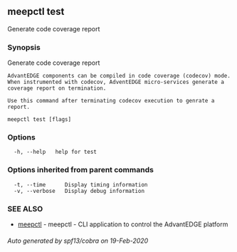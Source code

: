 ## meepctl test

Generate code coverage report

### Synopsis

Generate code coverage report

	AdvantEDGE components can be compiled in code coverage (codecov) mode.
	When instrumented with codecov, AdventEDGE micro-services generate a coverage report on termination.

	Use this command after terminating codecov execution to genrate a report.
	

```
meepctl test [flags]
```

### Options

```
  -h, --help   help for test
```

### Options inherited from parent commands

```
  -t, --time      Display timing information
  -v, --verbose   Display debug information
```

### SEE ALSO

* [meepctl](meepctl.md)	 - meepctl - CLI application to control the AdvantEDGE platform

###### Auto generated by spf13/cobra on 19-Feb-2020
